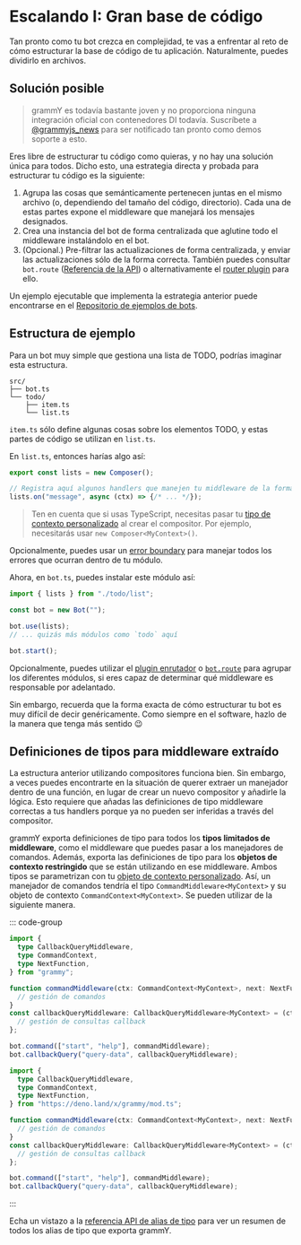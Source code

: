 # Escalando I: Gran base de código

Tan pronto como tu bot crezca en complejidad, te vas a enfrentar al reto de cómo
estructurar la base de código de tu aplicación. Naturalmente, puedes dividirlo
en archivos.

## Solución posible

> grammY es todavía bastante joven y no proporciona ninguna integración oficial
> con contenedores DI todavía. Suscríbete a
> [@grammyjs_news](https://t.me/grammyjs_news) para ser notificado tan pronto
> como demos soporte a esto.

Eres libre de estructurar tu código como quieras, y no hay una solución única
para todos. Dicho esto, una estrategia directa y probada para estructurar tu
código es la siguiente:

1. Agrupa las cosas que semánticamente pertenecen juntas en el mismo archivo (o,
   dependiendo del tamaño del código, directorio). Cada una de estas partes
   expone el middleware que manejará los mensajes designados.
2. Crea una instancia del bot de forma centralizada que aglutine todo el
   middleware instalándolo en el bot.
3. (Opcional.) Pre-filtrar las actualizaciones de forma centralizada, y enviar
   las actualizaciones sólo de la forma correcta. También puedes consultar
   `bot.route` ([Referencia de la API](/ref/core/composer#route)) o
   alternativamente el [router plugin](../plugins/router) para ello.

Un ejemplo ejecutable que implementa la estrategia anterior puede encontrarse en
el
[Repositorio de ejemplos de bots](https://github.com/grammyjs/examples/tree/main/scaling).

## Estructura de ejemplo

Para un bot muy simple que gestiona una lista de TODO, podrías imaginar esta
estructura.

```asciiart:no-line-numbers
src/
├── bot.ts
└── todo/
    ├── item.ts
    └── list.ts
```

`item.ts` sólo define algunas cosas sobre los elementos TODO, y estas partes de
código se utilizan en `list.ts`.

En `list.ts`, entonces harías algo así:

```ts
export const lists = new Composer();

// Registra aquí algunos handlers que manejen tu middleware de la forma habitual.
lists.on("message", async (ctx) => {/* ... */});
```

> Ten en cuenta que si usas TypeScript, necesitas pasar tu
> [tipo de contexto personalizado](../guide/context#personalizacion-del-objeto-de-contexto)
> al crear el compositor. Por ejemplo, necesitarás usar
> `new Composer<MyContext>()`.

Opcionalmente, puedes usar un [error boundary](../guide/errors#error-boundaries)
para manejar todos los errores que ocurran dentro de tu módulo.

Ahora, en `bot.ts`, puedes instalar este módulo así:

```ts
import { lists } from "./todo/list";

const bot = new Bot("");

bot.use(lists);
// ... quizás más módulos como `todo` aquí

bot.start();
```

Opcionalmente, puedes utilizar el [plugin enrutador](../plugins/router) o
[`bot.route`](/ref/core/composer#route) para agrupar los diferentes módulos, si
eres capaz de determinar qué middleware es responsable por adelantado.

Sin embargo, recuerda que la forma exacta de cómo estructurar tu bot es muy
difícil de decir genéricamente. Como siempre en el software, hazlo de la manera
que tenga más sentido :wink:

## Definiciones de tipos para middleware extraído

La estructura anterior utilizando compositores funciona bien. Sin embargo, a
veces puedes encontrarte en la situación de querer extraer un manejador dentro
de una función, en lugar de crear un nuevo compositor y añadirle la lógica. Esto
requiere que añadas las definiciones de tipo middleware correctas a tus handlers
porque ya no pueden ser inferidas a través del compositor.

grammY exporta definiciones de tipo para todos los **tipos limitados de
middleware**, como el middleware que puedes pasar a los manejadores de comandos.
Además, exporta las definiciones de tipo para los **objetos de contexto
restringido** que se están utilizando en ese middleware. Ambos tipos se
parametrizan con tu
[objeto de contexto personalizado](../guide/context#personalizacion-del-objeto-de-contexto).
Así, un manejador de comandos tendría el tipo `CommandMiddleware<MyContext>` y
su objeto de contexto `CommandContext<MyContext>`. Se pueden utilizar de la
siguiente manera.

::: code-group

```ts [Node.js]
import {
  type CallbackQueryMiddleware,
  type CommandContext,
  type NextFunction,
} from "grammy";

function commandMiddleware(ctx: CommandContext<MyContext>, next: NextFunction) {
  // gestión de comandos
}
const callbackQueryMiddleware: CallbackQueryMiddleware<MyContext> = (ctx) => {
  // gestión de consultas callback
};

bot.command(["start", "help"], commandMiddleware);
bot.callbackQuery("query-data", callbackQueryMiddleware);
```

```ts [Deno]
import {
  type CallbackQueryMiddleware,
  type CommandContext,
  type NextFunction,
} from "https://deno.land/x/grammy/mod.ts";

function commandMiddleware(ctx: CommandContext<MyContext>, next: NextFunction) {
  // gestión de comandos
}
const callbackQueryMiddleware: CallbackQueryMiddleware<MyContext> = (ctx) => {
  // gestión de consultas callback
};

bot.command(["start", "help"], commandMiddleware);
bot.callbackQuery("query-data", callbackQueryMiddleware);
```

:::

Echa un vistazo a la [referencia API de alias de tipo](/ref/core/#type-aliases)
para ver un resumen de todos los alias de tipo que exporta grammY.
